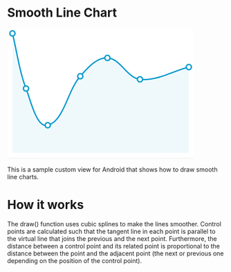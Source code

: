 Smooth Line Chart
=================

![SmoothLineChart](SmoothLineChart.png)

This is a sample custom view for Android that shows how to draw smooth line charts. 

How it works
=================

The draw() function uses cubic splines to make the lines smoother. 
Control points are calculated such that the tangent line in each point is parallel to the virtual line that joins the previous and the next point. 
Furthermore, the distance between a control point and its related point is proportional to the distance between the point and the adjacent point (the next or previous one depending on the position of the control point).
